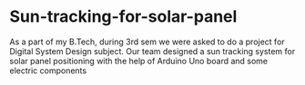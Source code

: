 # Sun-tracking-for-solar-panel

As a part of my B.Tech, during 3rd sem we were asked to do a project for Digital System Design subject. Our team designed a sun tracking system for solar panel positioning with the help of Arduino Uno board and some electric components
